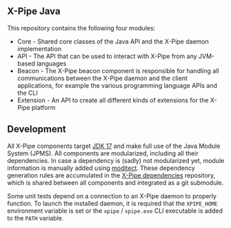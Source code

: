 ## X-Pipe Java

This repository contains the following four modules:

- Core - Shared core classes of the Java API and the X-Pipe daemon implementation
- API - The API that can be used to interact with X-Pipe from any JVM-based languages
- Beacon - The X-Pipe beacon component is responsible for handling all communications between the X-Pipe daemon
  and the client applications, for example the various programming language APIs and the CLI
- Extension - An API to create all different kinds of extensions for the X-Pipe platform

## Development

All X-Pipe components target [JDK 17](https://openjdk.java.net/projects/jdk/17/) and make full use of the Java Module System (JPMS).
All components are modularized, including all their dependencies.
In case a dependency is (sadly) not modularized yet, module information is manually added using [moditect](https://github.com/moditect/moditect-gradle-plugin).
These dependency generation rules are accumulated in the [X-Pipe dependencies](https://github.com/xpipe-io/xpipe_java_deps)
repository, which is shared between all components and integrated as a git submodule.

Some unit tests depend on a connection to an X-Pipe daemon to properly function.
To launch the installed daemon, it is required that the `XPIPE_HOME` environment variable
is set or the `xpipe` / `xpipe.exe` CLI executable is added to the `PATH` variable.
